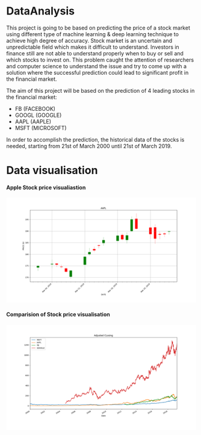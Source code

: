# DataAnalysis

This project is going to be based on predicting the price of a stock market using different type of machine learning & deep learning technique to achieve high degree of accuracy.
Stock market is an uncertain and unpredictable field which makes it difficult to understand. Investors in finance still are not able to understand properly when to buy or sell and which stocks to invest on. This problem caught the attention of researchers and computer science to understand the issue and try to come up with a solution where the successful prediction could lead to significant profit in the financial market.

The aim of this project will be based on the prediction of 4 leading stocks in the financial market:
* FB (FACEBOOK)
* GOOGL (GOOGLE) 
* AAPL (AAPLE)
* MSFT (MICROSOFT)

In order to accomplish the prediction, the historical data of the stocks is needed, starting from 21st of March 2000 until 21st of March 2019.

# Data visualisation

#### Apple Stock price visualiastion
![Figure](https://github.com/bha6kar/DataAnalyticsProject/blob/master/figures/aapl/Stock.png)

#### Comparision of Stock price visualisation

![Figure2](https://github.com/bha6kar/DataAnalyticsProject/blob/master/figures/AMGF.png)